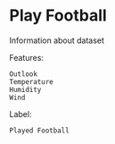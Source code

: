 # Play Football
Information about dataset

Features:

    Outlook
    Temperature
    Humidity
    Wind

Label:

    Played Football
